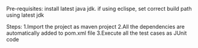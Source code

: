 Pre-requisites: install latest java jdk. 
if using eclispe, set correct build path using latest jdk

Steps: 
1.Import the project as maven project
2.All the dependencies are automatically added to pom.xml file
3.Execute all the test cases as JUnit code
